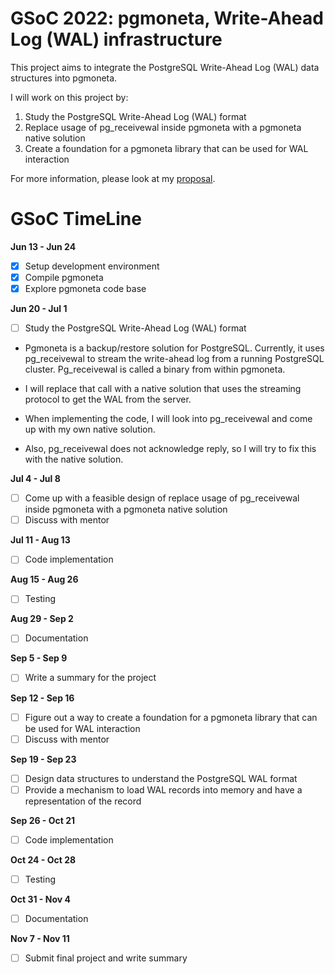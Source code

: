 # GSoC 2022: pgmoneta, Write-Ahead Log (WAL) infrastructure

This project aims to integrate the PostgreSQL Write-Ahead Log (WAL) data structures into pgmoneta.

I will work on this project by:
1. Study the PostgreSQL Write-Ahead Log (WAL) format
2. Replace usage of pg_receivewal inside pgmoneta with a pgmoneta native solution
3. Create a foundation for a pgmoneta library that can be used for WAL interaction

For more information, please look at my [proposal](https://docs.google.com/document/d/1KKKDU6iP0GOkAMSdGRyxFJRgW964JFVROnpKkbzWyNw/edit#).

  
# GSoC TimeLine

**Jun 13 - Jun 24**
- [x] Setup development environment
- [x] Compile pgmoneta
- [x] Explore pgmoneta code base 

**Jun 20 - Jul 1**
- [ ] Study the PostgreSQL Write-Ahead Log (WAL) format
  
* Pgmoneta is a backup/restore solution for PostgreSQL. 
Currently, it uses pg_receivewal to stream the write-ahead log from a running PostgreSQL cluster. Pg_receivewal is called a binary from within pgmoneta. 

* I will replace that call with a native solution that uses the streaming protocol to get the WAL from the server. 

* When implementing the code, I will look into pg_receivewal and come up with my own native solution. 

* Also, pg_receivewal does not acknowledge reply, so I will try to fix this with the native solution.


**Jul 4 - Jul 8**
- [ ] Come up with a feasible design of replace usage of pg_receivewal inside pgmoneta with a pgmoneta native solution
- [ ] Discuss with mentor

**Jul 11 - Aug 13**
- [ ] Code implementation

**Aug 15 - Aug 26**
- [ ] Testing

**Aug 29 - Sep 2**
- [ ] Documentation

**Sep 5 - Sep 9**
- [ ] Write a summary for the project

**Sep 12 - Sep 16**
- [ ] Figure out a way to create a foundation for a pgmoneta library that can be used for WAL interaction
- [ ] Discuss with mentor

**Sep 19 - Sep 23**
- [ ] Design data structures to understand the PostgreSQL WAL format
- [ ] Provide a mechanism to load WAL records into memory and have a representation of the record

**Sep 26 - Oct 21**
- [ ] Code implementation

**Oct 24 - Oct 28**
- [ ] Testing

**Oct 31 - Nov 4**
- [ ] Documentation

**Nov 7 - Nov 11**
- [ ] Submit final project and write summary
